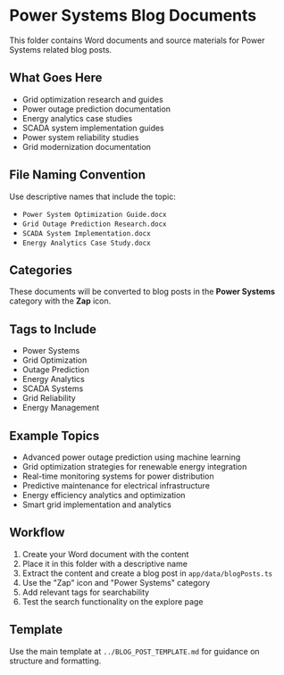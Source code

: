 # Power Systems Blog Documents

This folder contains Word documents and source materials for Power Systems related blog posts.

## What Goes Here

- Grid optimization research and guides
- Power outage prediction documentation
- Energy analytics case studies
- SCADA system implementation guides
- Power system reliability studies
- Grid modernization documentation

## File Naming Convention

Use descriptive names that include the topic:
- `Power System Optimization Guide.docx`
- `Grid Outage Prediction Research.docx`
- `SCADA System Implementation.docx`
- `Energy Analytics Case Study.docx`

## Categories

These documents will be converted to blog posts in the **Power Systems** category with the **Zap** icon.

## Tags to Include

- Power Systems
- Grid Optimization
- Outage Prediction
- Energy Analytics
- SCADA Systems
- Grid Reliability
- Energy Management

## Example Topics

- Advanced power outage prediction using machine learning
- Grid optimization strategies for renewable energy integration
- Real-time monitoring systems for power distribution
- Predictive maintenance for electrical infrastructure
- Energy efficiency analytics and optimization
- Smart grid implementation and analytics

## Workflow

1. Create your Word document with the content
2. Place it in this folder with a descriptive name
3. Extract the content and create a blog post in `app/data/blogPosts.ts`
4. Use the "Zap" icon and "Power Systems" category
5. Add relevant tags for searchability
6. Test the search functionality on the explore page

## Template

Use the main template at `../BLOG_POST_TEMPLATE.md` for guidance on structure and formatting. 